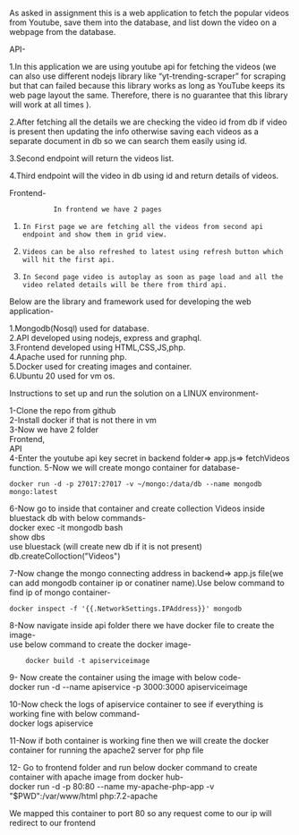 As asked in assignment this is a web application to fetch the popular videos from Youtube, 
save them into the database, and list down the video on a webpage from the database.

API- 

1.In this application we are using youtube api for fetching the videos (we can also use different nodejs library like “yt-trending-scraper” for scraping but that can failed because this library works as long as YouTube keeps its web page layout the same. Therefore, there is no guarantee that this library will work at all times ).

2.After fetching all the details we are checking the video id from db if video is present then updating the info otherwise saving each videos as a separate document in db so we can search them easily using id. 

3.Second endpoint will return the videos list.

4.Third endpoint will the video in db using id and return details of videos.

Frontend-           

	           In frontend we have 2 pages
1.     In First page we are fetching all the videos from second api endpoint and show them in grid view.
2.     Videos can be also refreshed to latest using refresh button which will hit the first api.
3.     In Second page video is autoplay as soon as page load and all the video related details will be there from third api. 

Below are the library and framework used for developing the web application-

1.Mongodb(Nosql) used for database.                                                             
2.API developed using nodejs, express and graphql.              
3.Frontend developed using HTML,CSS,JS,php.                 
4.Apache used for running php.                          
5.Docker used for creating images and container.                    
6.Ubuntu 20 used for vm os.             


Instructions to set up and run the solution on a LINUX environment-

1-Clone the repo from github                    
2-Install docker if that is not there in vm                     
3-Now we have 2 folder                      
	Frontend,																				
	 API                        
4-Enter the youtube api key secret in backend folder=> app.js=> fetchVideos function.
5-Now we will create mongo container for database-              

	docker run -d -p 27017:27017 -v ~/mongo:/data/db --name mongodb mongo:latest    

6-Now go to inside that container and create collection Videos inside bluestack db with below commands-              
	                docker exec -it mongodb bash                
	                show dbs                            
	                use bluestack (will create new db if it is not present)                     
	                db.createColloction("Videos")                       

7-Now change the mongo connecting address in backend=> app.js file(we can add mongodb container ip or conatiner name).Use below command to find ip of mongo container-
                
	docker inspect -f '{{.NetworkSettings.IPAddress}}' mongodb

8-Now navigate inside api folder there we have docker file to create the image-                 
	use below command to create the docker image-                       
                                    
		docker build -t apiserviceimage                 

9- Now create the container using the image with below code-                        
	                 docker run -d --name apiservice -p 3000:3000 apiserviceimage                    

10-Now check the logs of apiservice container to see if everything is working fine with below command-                      
	                 docker logs apiservice                  

11-Now if both container is working fine then we will create the docker container for running the apache2 server for php file

12- Go to frontend folder and run below docker command to create container with apache image from docker hub-                
                    docker run -d -p 80:80 --name my-apache-php-app -v "$PWD":/var/www/html php:7.2-apache


   We mapped this container to port 80 so any request come to our ip will redirect to our frontend
 
